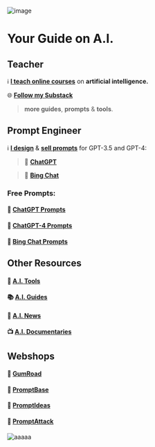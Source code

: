 ![image](https://github.com/cas-van-vliet/cas-van-vliet/assets/146363448/db162ba6-2677-4e59-85e6-027b3bb33ec0)

# Your Guide on **A.I.**

## Teacher

ℹ️ [**I teach online courses**](https://www.volksuniversiteitamsterdam.nl/) on **artificial intelligence.** 

🌐 **[Follow my Substack](https://casvanvliet.substack.com)** 

> **more guides**, **prompts** & **tools**.

## Prompt Engineer

ℹ️ [**I design**](https://github.com/cas-van-vliet/chatgpt-prompts) & [**sell prompts**](https://prompthero.com/casvanvliet) for GPT-3.5 and GPT-4:

> 🤖 **[ChatGPT](https://chat.openai.com)**

> 🤖 **[Bing Chat](https://bing.com/chat)**

### Free Prompts:

#### 💬 [ChatGPT Prompts](https://github.com/cas-van-vliet/chatgpt-prompts)

#### 💬 [ChatGPT-4 Prompts](https://github.com/cas-van-vliet/chatgpt-4-prompts)

#### 💬 [Bing Chat Prompts](https://github.com/cas-van-vliet/bing-chat-prompts)

## Other Resources

#### 🔧 [A.I. Tools](https://github.com/cas-van-vliet/ai-tools)

#### 📚 [A.I. Guides](https://github.com/cas-van-vliet/ai-guides)

#### 📰 [A.I. News](https://github.com/cas-van-vliet/ai-news)

#### 📺 [A.I. Documentaries](https://github.com/cas-van-vliet/ai-documentaries)


## Webshops

#### 🏪 [GumRoad](https://promptprophet.gumroad.com)

#### 🏪 [PromptBase](https://promptbase.com/promptprophet)

#### 🏪 [PromptIdeas](https://promptsideas.com/profile/casvanvliet)

#### 🏪 [PromptAttack](https://promptattack.com/casvanvliet)

![aaaaa](https://github.com/cas-van-vliet/cas-van-vliet/assets/146363448/a931dff8-5eb6-400e-b85f-5ef37fa3fdbf)

<!---
cas-van-vliet/cas-van-vliet is a ✨ special ✨ repository because its `README.md` (this file) appears on your GitHub profile.
You can click the Preview link to take a look at your changes.
--->
